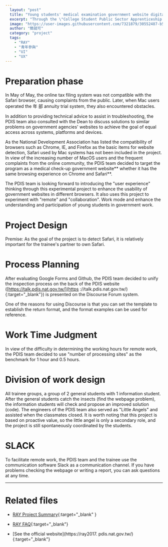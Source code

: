 ```yaml
---
  layout: "post"
  title: "Young students' medical examination government website digital service project"
  excerpt: "Through the \"College Student Public Sector Apprenticeship Program\", recruit young students to collaborate and check whether the \"Second and Tertiary Organs' Websites of the Executive Yuan\" are compatible with Safari."
  image: "https://user-images.githubusercontent.com/7321879/30552487-b5ddd068-9cd0-11e7-8773-f94f81af7a7c.png"
  author: "簡就可"
  category: "project"
  tags: 
    - "RAY"
    - "青年參與"
    - "UI"
    - "UX"
---
```



# Preparation phase

In May of May, the online tax filing system was not compatible with the Safari browser, causing complaints from the public. Later, when Mac users operated the 年 部 annuity trial system, they also encountered obstacles. 

In addition to providing technical advice to assist in troubleshooting, the PDIS team also consulted with the Dean to discuss solutions to similar problems on government agencies' websites to achieve the goal of equal access across systems, platforms and devices. 

As the National Development Association has listed the compatibility of browsers such as Chrome, IE, and Firefox as the basic items for website detection, Safari used by Mac systems has not been included in the project. In view of the increasing number of MacOS users and the frequent complaints from the online community, the PDIS team decided to target the program as a medical check-up government website** whether it has the same browsing experience on Chrome and Safari**. 

The PDIS team is looking forward to introducing the "user experience" thinking through this experimental project to enhance the usability of government websites in different browsers. It also uses this project to experiment with "remote" and "collaboration". Work mode and enhance the understanding and participation of young students in government work. 

# Project Design

Premise: As the goal of the project is to detect Safari, it is relatively important for the trainee's partner to own Safari. 

# Process Planning

After evaluating Google Forms and Github, the PDIS team decided to unify the inspection process on the back of the PDIS website ([https://talk.pdis.nat.gov.tw/](https ://talk.pdis.nat.gov.tw/){:target="_blank"}) is presented on the Discourse Forum system. 

One of the reasons for using Discourse is that you can set the template to establish the return format, and the format examples can be used for reference. 

# Work Time Judgment

In view of the difficulty in determining the working hours for remote work, the PDIS team decided to use "number of processing sites" as the benchmark for 1 hour and 0.5 hours. 

# Division of work design

All trainee groups, a group of 2 general students with 1 information student. After the general students catch the insects (find the webpage problem), the information students will check and propose an improved solution (code). The engineers of the PDIS team also served as "Little Angels" and assisted when the classmates closed. It is worth noting that this project is based on proactive value, so the little angel is only a secondary role, and the project is still spontaneously coordinated by the students. 

# SLACK

To facilitate remote work, the PDIS team and the trainee use the communication software Slack as a communication channel. If you have problems checking the webpage or writing a report, you can ask questions at any time. 

---

# Related files

- [RAY Project Summary](https://docs.google.com/document/d/1frpcibmwbz0sjofob6diukm6or3slcpfina6pevcjtk/){:target="_blank" }

- [RAY FAQ](http://ray.pdis.tw/#faq){:target="_blank"}

- [See the official website](https://ray2017. pdis.nat.gov.tw/){:target="_blank"}
